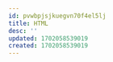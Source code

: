 ```yaml
---
id: pvwbpjsjkuegvn70f4el5lj
title: HTML
desc: ''
updated: 1702058539019
created: 1702058539019
---
```

